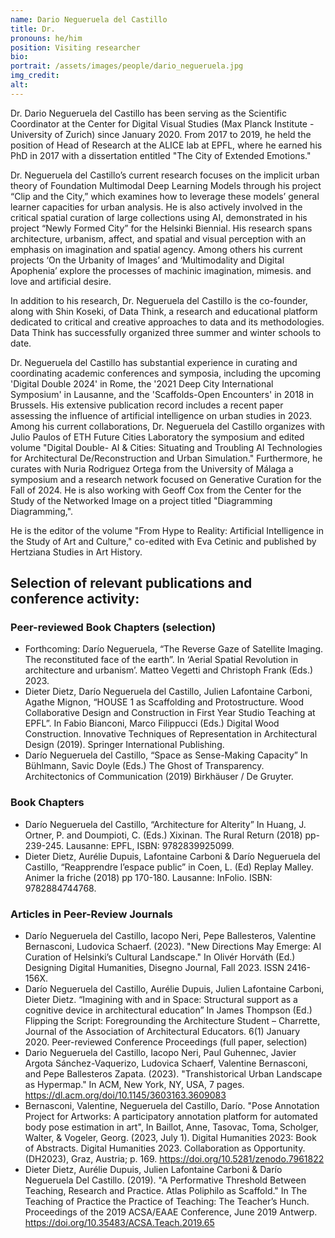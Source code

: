 ```yaml
---
name: Dario Negueruela del Castillo
title: Dr.
pronouns: he/him
position: Visiting researcher
bio:
portrait: /assets/images/people/dario_negueruela.jpg
img_credit:
alt:
---
```

Dr. Dario Negueruela del Castillo has been serving as the Scientific Coordinator at the Center for Digital Visual Studies (Max Planck Institute - University of Zurich) since January 2020. From 2017 to 2019, he held the position of Head of Research at the ALICE lab at EPFL, where he earned his PhD in 2017 with a dissertation entitled "The City of Extended Emotions."

Dr. Negueruela del Castillo’s current research focuses on the implicit urban theory of Foundation Multimodal Deep Learning Models through his project “Clip and the City,” which examines how to leverage these models’ general learner capacities for urban analysis. He is also actively involved in the critical spatial curation of large collections using AI, demonstrated in his project “Newly Formed City” for the Helsinki Biennial.  His research spans architecture, urbanism, affect, and spatial and visual perception with an emphasis on imagination and spatial agency. Among others his current projects ‘On the Urbanity of Images’ and ‘Multimodality and Digital Apophenia’  explore the processes of machinic imagination, mimesis. and love and artificial desire.

In addition to his research, Dr. Negueruela del Castillo is the co-founder, along with Shin Koseki, of Data Think, a research and educational platform dedicated to critical and creative approaches to data and its methodologies. Data Think has successfully organized three summer and winter schools to date.

Dr. Negueruela del Castillo has substantial experience in curating and coordinating academic conferences and symposia, including the upcoming 'Digital Double 2024' in Rome, the '2021 Deep City International Symposium' in Lausanne, and the 'Scaffolds-Open Encounters' in 2018 in Brussels. His extensive publication record includes a recent paper assessing the influence of artificial intelligence on urban studies in 2023.
Among his current collaborations, Dr. Negueruela del Castillo organizes with Julio Paulos of ETH Future Cities Laboratory the symposium and edited volume "Digital Double- AI & Cities: Situating and Troubling AI Technologies for Architectural De/Reconstruction and Urban Simulation." Furthermore, he curates with Nuria Rodriguez Ortega from the University of Málaga a symposium and a research network focused on Generative Curation for the Fall of 2024. He is also working with Geoff Cox from the Center for the Study of the Networked Image on a project titled "Diagramming Diagramming,".

He is the editor of the volume "From Hype to Reality: Artificial Intelligence in the Study of Art and Culture," co-edited with Eva Cetinic and published by Hertziana Studies in Art History.

## Selection of relevant publications and conference activity:
### Peer-reviewed Book Chapters (selection)
- Forthcoming: Darío Negueruela, “The Reverse Gaze of Satellite Imaging. The reconstituted face of the earth”. In ‘Aerial Spatial Revolution in architecture and urbanism’. Matteo Vegetti and Christoph Frank (Eds.) 2023.
- Dieter Dietz, Darío Negueruela del Castillo, Julien Lafontaine Carboni, Agathe Mignon, “HOUSE 1 as Scaffolding and Protostructure. Wood Collaborative Design and Construction in First Year Studio Teaching at EPFL”. In Fabio Bianconi, Marco Filippucci (Eds.) Digital Wood Construction. Innovative Techniques of Representation in Architectural Design (2019). Springer International Publishing.
- Darío Negueruela del Castillo, “Space as Sense-Making Capacity” In Bühlmann, Savic Doyle (Eds.) The Ghost of Transparency. Architectonics of Communication (2019) Birkhäuser / De Gruyter.

### Book Chapters
- Darío Negueruela del Castillo, “Architecture for Alterity” In Huang, J. Ortner, P. and Doumpioti, C. (Eds.) Xixinan. The Rural Return (2018) pp- 239-245. Lausanne: EPFL, ISBN: 9782839925099.
- Dieter Dietz, Aurélie Dupuis, Lafontaine Carboni & Darío Negueruela del Castillo, “Reapprendre l’espace public” in Coen, L. (Ed) Replay Malley. Animer la friche (2018) pp 170-180. Lausanne: InFolio. ISBN: 9782884744768.

### Articles in Peer-Review Journals
- Darío Negueruela del Castillo, Iacopo Neri, Pepe Ballesteros, Valentine Bernasconi, Ludovica Schaerf. (2023). "New Directions May Emerge: AI Curation of Helsinki’s Cultural Landscape." In Olivér Horváth (Ed.) Designing Digital Humanities, Disegno Journal, Fall 2023. ISSN 2416-156X.
- Darío Negueruela del Castillo, Aurélie Dupuis, Julien Lafontaine Carboni, Dieter Dietz. “Imagining with and in Space: Structural support as a cognitive device in architectural education” In James Thompson (Ed.) Flipping the Script: Foregrounding the Architecture Student – Charrette, Journal of the Association of Architectural Educators. 6(1) January 2020.
Peer-reviewed Conference Proceedings (full paper, selection)
- Dario Negueruela del Castillo, Iacopo Neri, Paul Guhennec, Javier Argota Sánchez-Vaquerizo, Ludovica Schaerf, Valentine Bernasconi, and Pepe Ballesteros Zapata. (2023). "Transhistorical Urban Landscape as Hypermap." In ACM, New York, NY, USA, 7 pages. https://dl.acm.org/doi/10.1145/3603163.3609083
- Bernasconi, Valentine, Negueruela del Castillo, Darío. "Pose Annotation Project for Artworks: A participatory annotation platform for automated body pose estimation in art", In Baillot, Anne, Tasovac, Toma, Scholger, Walter, & Vogeler, Georg. (2023, July 1). Digital Humanities 2023: Book of Abstracts. Digital Humanities 2023. Collaboration as Opportunity. (DH2023), Graz, Austria; p. 169. https://doi.org/10.5281/zenodo.7961822
- Dieter Dietz, Aurélie Dupuis, Julien Lafontaine Carboni & Darío Negueruela Del Castillo. (2019). "A Performative Threshold Between Teaching, Research and Practice. Atlas Poliphilo as Scaffold." In The Teaching of Practice the Practice of Teaching: The Teacher’s Hunch. Proceedings of the 2019 ACSA/EAAE Conference, June 2019 Antwerp. https://doi.org/10.35483/ACSA.Teach.2019.65
